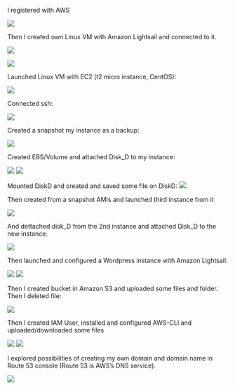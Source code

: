 I registered with AWS

![](images/scr1.png)

Then I created own Linux VM with Amazon Lightsail and connected to it.

![](images/scr2.png)

![](images/scr3.png)

Launched Linux VM with EC2 (t2 micro instance, CentOS):

![](images/scr4.png)

Connected ssh:

![](images/scr6.png)


Created a snapshot my instance as a backup:

![](images/scr5.png)

Created EBS/Volume and attached Disk_D to my instance:

![](images/scr7.png)
![](images/scr8.png)

Mounted DiskD and created and saved some file on DiskD:
![](images/scr9.png)

Then created from a snapshot AMIs and launched third instance from it

![](images/scr10.png)

And dettached disk_D from the 2nd instance and attached Disk_D to the new instance:

![](images/scr11.png)

Then launched and configured a Wordpress instance with Amazon Lightsail:

![](images/scr12.png)
![](images/scr13.png)

Then I created bucket in Amazon S3 and uploaded some files and folder. Then I deleted file:

![](images/scr14.png)

Then I created IAM User, installed and configured AWS-CLI and uploaded/downloaded some files

![](images/scr15.png)
![](images/scr16.png)

I explored possibilities of creating my own domain and domain name
in Route 53 console (Route 53 is AWS’s DNS service).

![](images/scr17.png)
